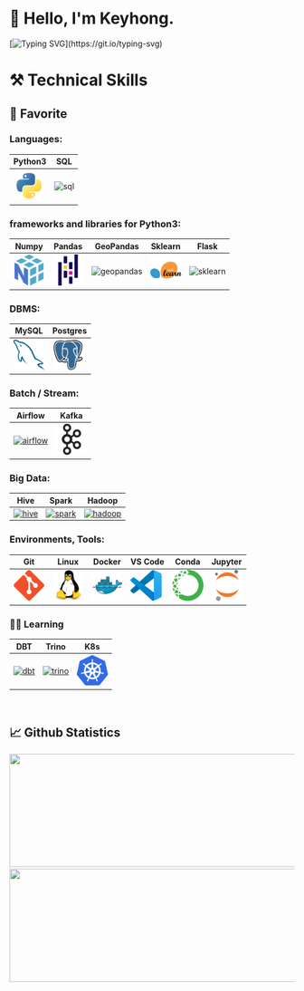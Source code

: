 # 🌟 Hello, I'm Keyhong.
[![Typing SVG](https://readme-typing-svg.demolab.com?font=Rubik+Doodle+Shadow&size=26&duration=8000&pause=5000&color=2CF7A4&repeat=false&random=false&width=1000&height=80&lines=I'm+a+data+lover+and+I+enjoy+understanding+the+world+through+data.)](https://git.io/typing-svg)

# ⚒️ Technical Skills

## 🌺 Favorite

### Languages:

| Python3 | SQL |
|---------|-----|
|  <a href="https://www.python.org" target="_blank" rel="noreferrer"> <img src="https://raw.githubusercontent.com/devicons/devicon/master/icons/python/python-original.svg" alt="python" width="55" height="55" /> | <img src="https://www.svgrepo.com/show/331760/sql-database-generic.svg" alt="sql" width="55" height="55" /> 




### frameworks and libraries for Python3:

| Numpy | Pandas | GeoPandas | Sklearn | Flask |
|-------|--------|-----------|---------|-------|
|  <a href="https://numpy.org/" target="_blank" rel="noreferrer"> <img src="https://raw.githubusercontent.com/devicons/devicon/master/icons/numpy/numpy-original.svg" alt="numpy" width="55" height="55" /> </a> | <a href="https://pandas.pydata.org/" target="_blank" rel="noreferrer"> <img src="https://raw.githubusercontent.com/devicons/devicon/master/icons/pandas/pandas-original.svg" alt="pandas" width="55" height="55" /> </a> | <img src="https://geopandas.org/en/latest/_images/geopandas_icon.png" alt="geopandas" width="55" height="55"> | <img src="https://github.com/devicons/devicon/blob/master/icons/scikitlearn/scikitlearn-original.svg" alt="sklearn" width="55" height="55"/> | <img src="https://5.imimg.com/data5/HT/HX/YO/GLADMIN-13634783/selection-208-500x500.png" alt="sklearn" width="55" height="55"/> |

### DBMS:

| MySQL | Postgres |
|-------|----------|
| <a href="https://www.mysql.com/" target="_blank" rel="noreferrer"> <img src="https://raw.githubusercontent.com/devicons/devicon/master/icons/mysql/mysql-original.svg" alt="mysql" width="55" height="55" /> </a> | <a href="https://www.postgresql.org" target="_blank" rel="noreferrer"> <img src="https://raw.githubusercontent.com/devicons/devicon/master/icons/postgresql/postgresql-original.svg" alt="postgresql" width="55" height="55" /> </a>

<div align="left">
    
### Batch / Stream:

| Airflow | Kafka |
|---------|-------|
| <a href="https://airflow.apache.org/" target="_blank" rel="noreferrer"> <img src="https://icon.icepanel.io/Technology/svg/Apache-Airflow.svg" alt="airflow" width="55" height="55" /> </a> | <a href="https://kafka.apache.org/" target="_blank" rel="noreferrer"> <img src="https://raw.githubusercontent.com/devicons/devicon/master/icons/apachekafka/apachekafka-original.svg" alt="kafka" width="55" height="55" /> </a> 
    
### Big Data:

| Hive | Spark | Hadoop | 
|------|-------|--------|
| <a href="https://hive.apache.org/" target="_blank" rel="noreferrer"> <img src="https://www.vectorlogo.zone/logos/apache_hive/apache_hive-icon.svg" alt="hive" width="55" height="55" /> </a> | <a href="https://spark.apache.org/" target="_blank" rel="noreferrer"> <img src="https://www.vectorlogo.zone/logos/apache_spark/apache_spark-icon.svg" alt="spark" width="55" height="55" /> </a> | <a href="https://hadoop.apache.org/" target="_blank" rel="noreferrer"> <img src="https://www.vectorlogo.zone/logos/apache_hadoop/apache_hadoop-icon.svg" alt="hadoop" width="55" height="55" /> </a> |

### Environments, Tools:

| Git | Linux | Docker | VS Code | Conda | Jupyter |
|-----|-------|--------|---------|-------|---------|
| <a href="https://git-scm.com/" target="_blank" rel="noreferrer"> <img src="https://raw.githubusercontent.com/devicons/devicon/master/icons/git/git-original.svg" alt="git" width="55" height="55" /> </a> | <a href="https://www.linux.org/" target="_blank" rel="noreferrer"> <img src="https://raw.githubusercontent.com/devicons/devicon/master/icons/linux/linux-original.svg" alt="linux" width="55" height="55" /> </a> | <a href="https://www.docker.com/" target="_blank" rel="noreferrer"> <img src="https://raw.githubusercontent.com/devicons/devicon/master/icons/docker/docker-original.svg" alt="docker" width="55" height="55" /> </a> | <a href="https://code.visualstudio.com/" target="_blank" rel="noreferrer"> <img src="https://raw.githubusercontent.com/devicons/devicon/master/icons/vscode/vscode-original.svg" alt="vscode" width="55" height="55" /> </a> | <a href="https://www.anaconda.com//" target="_blank" rel="noreferrer"> <img src="https://raw.githubusercontent.com/devicons/devicon/master/icons/anaconda/anaconda-original.svg" alt="anaconda" width="55" height="55" /> </a> | <a href="https://jupyter.org/" target="_blank" rel="noreferrer"> <img src="https://raw.githubusercontent.com/devicons/devicon/master/icons/jupyter/jupyter-original.svg" alt="jupyter" width="55" height="55" /> </a> |

</div>    

### 🧗‍♂️ Learning

| DBT | Trino | K8s |
|-----|-------|-----|
| <a href="https://www.getdbt.com/" target="_blank" rel="noreferrer"> <img src="https://github.com/gilbarbara/logos/blob/main/logos/dbt-icon.svg" alt="dbt" width="55" height="55" /> </a> | <a href="https://trino.io/" target="_blank" rel="noreferrer"> <img src="https://trino.io/assets/trino-twitter.png" alt="trino" width="55" height="55" /> </a> | <a href="https://kubernetes.io/" target="_blank" rel="noreferrer"> <img src="https://raw.githubusercontent.com/devicons/devicon/master/icons/kubernetes/kubernetes-plain.svg" alt="k8s" width="55" height="55" /> </a> |




<br>

## 📈 Github Statistics

<div align="left">
    <p align="center">
      <img width="600" height="200" src="https://github-readme-stats.vercel.app/api?username=keyhong&show_icons=true&theme=vision-friendly-dark">
      <img width="550" height="200" src="https://github-readme-stats.vercel.app/api/top-langs/?username=keyhong&size_weight=0.15&count_weight=0.5&layout=compact&theme=vision-friendly-dark">
    </p>    
</div>


